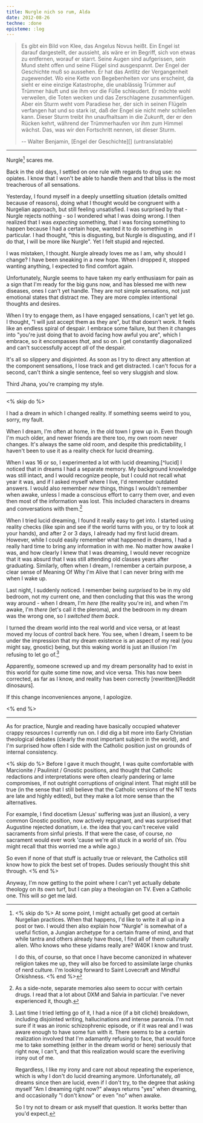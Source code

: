 ```yaml
---
title: Nurgle nich so rum, Alda
date: 2012-08-26
techne: :done
episteme: :log
---
```


> Es gibt ein Bild von Klee, das Angelus Novus heißt. Ein Engel ist darauf dargestellt, der aussieht, als wäre er im Begriff, sich von etwas zu entfernen, worauf er starrt. Seine Augen sind aufgerissen, sein Mund steht offen und seine Flügel sind ausgespannt. Der Engel der Geschichte muß so aussehen. Er hat das Antlitz der Vergangenheit zugewendet. Wo eine Kette von Begebenheiten vor uns erscheint, da sieht er eine einzige Katastrophe, die unablässig Trümmer auf Trümmer häuft und sie ihm vor die Füße schleudert. Er möchte wohl verweilen, die Toten wecken und das Zerschlagene zusammenfügen. Aber ein Sturm weht vom Paradiese her, der sich in seinen Flügeln verfangen hat und so stark ist, daß der Engel sie nicht mehr schließen kann. Dieser Sturm treibt ihn unaufhaltsam in die Zukunft, der er den Rücken kehrt, während der Trümmerhaufen vor ihm zum Himmel wächst. Das, was wir den Fortschritt nennen, ist dieser Sturm.
>
> -- Walter Benjamin, [Engel der Geschichte][] (untranslatable)

---

Nurgle[^nurgle] scares me.

[^nurgle]:
    <% skip do %>
    At some point, I might actually get good at certain Nurgelian practices. When that happens, I'd like to write it all up in a post or two. I would then also explain how "Nurgle" is somewhat of a useful fiction, a Jungian archetype for a certain frame of mind, and that while tantra and others already have those, I find all of them culturally alien. Who knows who these yidams really are? W40K I know and trust.

    I do this, of course, so that once I have become canonized in whatever religion takes me up, they will also be forced to assimilate large chunks of nerd culture. I'm looking forward to Saint Lovecraft and Mindful Orkishness.
    <% end %>

Back in the old days, I settled on one rule with regards to drug use: no opiates. I know that I won't be able to handle them and that bliss is the most treacherous of all sensations.

Yesterday, I found myself in a deeply unsettling situation (details omitted because of reasons), doing what I thought would be congruent with a Nurgelian approach, but still feeling unsatisfied. I was surprised by that - Nurgle rejects nothing - so I wondered what I was doing wrong. I then realized that I was *expecting* something, that I was forcing something to happen because I had a certain hope, wanted it to do something in particular. I had thought, "this is disgusting, but Nurgle is disgusting, and if I do that, I will be more like Nurgle". Yet I felt stupid and rejected.

I was mistaken, I thought. Nurgle already loves me as I am, why should I change? I have been sneaking in a new hope. When I dropped it, stopped wanting anything, I expected to find comfort again.

Unfortunately, Nurgle seems to have taken my early enthusiasm for pain as a sign that I'm ready for the big guns now, and has blessed me with new diseases, ones I can't yet handle. They are not simple sensations, not just emotional states that distract me. They are more complex intentional thoughts and desires.

When I try to engage them, as I have engaged sensations, I can't yet let go. I thought, "I will just accept them as they are", but that doesn't work. It feels like an endless spiral of despair. I embrace some failure, but then it changes into "you're just doing that to avoid facing how awful you are", which I embrace, so it encompasses *that*, and so on. I get constantly diagonalized and can't successfully accept *all* of the despair.

It's all so slippery and disjointed. As soon as I try to direct any attention at the component sensations, I lose track and get distracted. I can't focus for a second, can't think a single sentence, feel so very sluggish and slow.

Third Jhana, you're cramping my style.

---

<% skip do %>

I had a dream in which I changed reality. If something seems weird to you, sorry, my fault.

When I dream, I'm often at home, in the old town I grew up in. Even though I'm much older, and newer friends are there too, my own room never changes. It's always the same old room, and despite this predictability, I haven't been to use it as a reality check for lucid dreaming.

When I was 16 or so, I experimented a lot with lucid dreaming.[^lucid] I noticed that in dreams I had a separate memory. My background knowledge was still intact, and I would recognize people, but I could not recall what year it was, and if I asked myself where I live, I'd remember outdated answers. I would also remember *new* things, things I wouldn't remember when awake, unless I made a conscious effort to carry them over, and even then most of the information was lost. This included characters in dreams and conversations with them.[^side]

[^side]: As a side-note, separate memories also seem to occur with certain drugs. I read that a lot about DXM and Salvia in particular. I've never experienced it, though.

When I tried lucid dreaming, I found it really easy to get into. I started using reality checks (like spin and see if the world turns with you, or try to look at your hands), and after 2 or 3 days, I already had my first lucid dream. However, while I could easily remember what happened in dreams, I had a really hard time to bring any information in with me. No matter how awake I was, and how clearly I knew that I was dreaming, I would never recognize that it was absurd that I was still attending old classes years after graduating. Similarly, often when I dream, I remember a certain purpose, a clear sense of Meaning Of Why I'm Alive that I can never bring with me when I wake up.

Last night, I suddenly noticed. I remember being *surprised* to be in my old bedroom, not my current one, and then concluding that this was the wrong way around - when I dream, I'm *here* (the reality you're in), and when I'm awake, I'm *there* (let's call it the pleroma), and the bedroom in my dream was the wrong one, so I *switched them back*.

I turned the dream world into the real world and vice versa, or at least moved my locus of control back here. You see, when I dream, I seem to be under the impression that my dream existence is an aspect of my real (you might say, gnostic) being, but this waking world is just an illusion I'm refusing to let go of.[^letgo]

[^letgo]:
    Last time I tried letting go of it, I had a nice (if a bit cliché) breakdown, including disjointed writing, hallucinations and intense paranoia. I'm not sure if it was an ironic schizophrenic episode, or if it was real and I was aware enough to have some fun with it. There seems to be a certain realization involved that I'm adamantly refusing to face, that would force me to take something (either in the dream world or here) seriously that right now, I can't, and that this realization would scare the everliving irony out of me.

    Regardless, I like my irony and care not about repeating the experience, which is why I don't do lucid dreaming anymore. Unfortunately, *all* dreams since then are lucid, even if I don't try, to the degree that asking myself "Am I dreaming right now?" always returns "yes" when dreaming, and occasionally "I don't know" or even "no" when awake.

    So I try not to dream or ask myself that question. It works better than you'd expect.

Apparently, someone screwed up and my dream personality had to exist in this world for quite some time now, and vice versa. This has now been corrected, as far as I know, and reality has been correctly [rewritten][Reddit dinosaurs].

If this change inconveniences anyone, I apologize.

<% end %>

---

As for practice, Nurgle and reading have basically occupied whatever crappy resources I currently run on. I did dig a bit more into Early Christian theological debates (clearly the most important subject in the world), and I'm surprised how often I side with the Catholic position just on grounds of internal consistency.

<% skip do %>
Before I gave it much thought, I was quite comfortable with Marcionite / Paulinist / Gnostic positions, and thought that Catholic redactions and interpretations were often clearly pandering or lame compromises, if not outright corruptions of original intent. That might still be true (in the sense that I still believe that the Catholic versions of the NT texts are late and highly edited), but they make a lot more sense than the alternatives.

For example, I find docetism (Jesus' suffering was just an illusion), a very common Gnostic position, now actively repugnant, and was surprised that Augustine rejected donatism, i.e. the idea that you can't receive valid sacraments from sinful priests. If that were the case, of course, *no* sacrament would ever work 'cause we're all stuck in a world of sin. (You might recall that this worried me a while ago.) 

So even if none of that stuff is actually true or relevant, the Catholics still know how to pick the best set of tropes. Dudes seriously thought this shit through.
<% end %>

Anyway, I'm now getting to the point where I can't yet actually debate theology on its own turf, but I can play a theologian on TV. Even a Catholic one. This will *so* get me laid.
